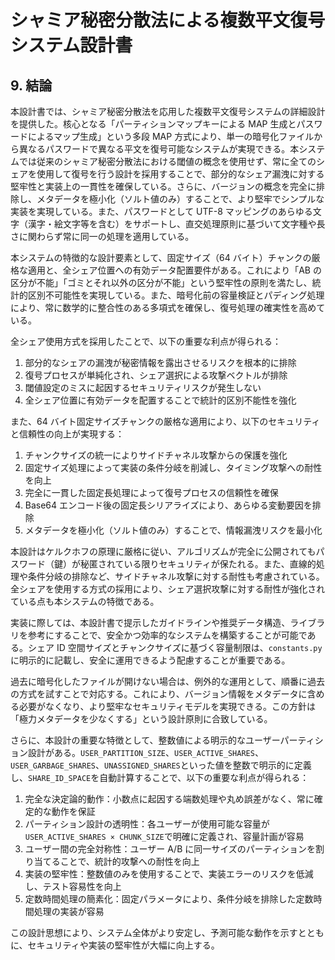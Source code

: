# シャミア秘密分散法による複数平文復号システム設計書

## 9. 結論

本設計書では、シャミア秘密分散法を応用した複数平文復号システムの詳細設計を提供した。核心となる「パーティションマップキーによる MAP 生成とパスワードによるマップ生成」という多段 MAP 方式により、単一の暗号化ファイルから異なるパスワードで異なる平文を復号可能なシステムが実現できる。本システムでは従来のシャミア秘密分散法における閾値の概念を使用せず、常に全てのシェアを使用して復号を行う設計を採用することで、部分的なシェア漏洩に対する堅牢性と実装上の一貫性を確保している。さらに、バージョンの概念を完全に排除し、メタデータを極小化（ソルト値のみ）することで、より堅牢でシンプルな実装を実現している。また、パスワードとして UTF-8 マッピングのあらゆる文字（漢字・絵文字等を含む）をサポートし、直交処理原則に基づいて文字種や長さに関わらず常に同一の処理を適用している。

本システムの特徴的な設計要素として、固定サイズ（64 バイト）チャンクの厳格な適用と、全シェア位置への有効データ配置要件がある。これにより「AB の区分が不能」「ゴミとそれ以外の区分が不能」という堅牢性の原則を満たし、統計的区別不可能性を実現している。また、暗号化前の容量検証とパディング処理により、常に数学的に整合性のある多項式を確保し、復号処理の確実性を高めている。

全シェア使用方式を採用したことで、以下の重要な利点が得られる：

1. 部分的なシェアの漏洩が秘密情報を露出させるリスクを根本的に排除
2. 復号プロセスが単純化され、シェア選択による攻撃ベクトルが排除
3. 閾値設定のミスに起因するセキュリティリスクが発生しない
4. 全シェア位置に有効データを配置することで統計的区別不能性を強化

また、64 バイト固定サイズチャンクの厳格な適用により、以下のセキュリティと信頼性の向上が実現する：

1. チャンクサイズの統一によりサイドチャネル攻撃からの保護を強化
2. 固定サイズ処理によって実装の条件分岐を削減し、タイミング攻撃への耐性を向上
3. 完全に一貫した固定長処理によって復号プロセスの信頼性を確保
4. Base64 エンコード後の固定長シリアライズにより、あらゆる変動要因を排除
5. メタデータを極小化（ソルト値のみ）することで、情報漏洩リスクを最小化

本設計はケルクホフの原理に厳格に従い、アルゴリズムが完全に公開されてもパスワード（鍵）が秘匿されている限りセキュリティが保たれる。また、直線的処理や条件分岐の排除など、サイドチャネル攻撃に対する耐性も考慮されている。全シェアを使用する方式の採用により、シェア選択攻撃に対する耐性が強化されている点も本システムの特徴である。

実装に際しては、本設計書で提示したガイドラインや推奨データ構造、ライブラリを参考にすることで、安全かつ効率的なシステムを構築することが可能である。シェア ID 空間サイズとチャンクサイズに基づく容量制限は、`constants.py`に明示的に記載し、安全に運用できるよう配慮することが重要である。

過去に暗号化したファイルが開けない場合は、例外的な運用として、順番に過去の方式を試すことで対応する。これにより、バージョン情報をメタデータに含める必要がなくなり、より堅牢なセキュリティモデルを実現できる。この方針は「極力メタデータを少なくする」という設計原則に合致している。

さらに、本設計の重要な特徴として、整数値による明示的なユーザーパーティション設計がある。`USER_PARTITION_SIZE`、`USER_ACTIVE_SHARES`、`USER_GARBAGE_SHARES`、`UNASSIGNED_SHARES`といった値を整数で明示的に定義し、`SHARE_ID_SPACE`を自動計算することで、以下の重要な利点が得られる：

1. 完全な決定論的動作：小数点に起因する端数処理や丸め誤差がなく、常に確定的な動作を保証
2. パーティション設計の透明性：各ユーザーが使用可能な容量が`USER_ACTIVE_SHARES × CHUNK_SIZE`で明確に定義され、容量計画が容易
3. ユーザー間の完全対称性：ユーザー A/B に同一サイズのパーティションを割り当てることで、統計的攻撃への耐性を向上
4. 実装の堅牢性：整数値のみを使用することで、実装エラーのリスクを低減し、テスト容易性を向上
5. 定数時間処理の簡素化：固定パラメータにより、条件分岐を排除した定数時間処理の実装が容易

この設計思想により、システム全体がより安定し、予測可能な動作を示すとともに、セキュリティや実装の堅牢性が大幅に向上する。
